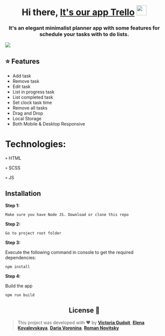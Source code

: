 <h1 align="center">Hi there, <a href="https://user-images.githubusercontent.com/67506976/157719486-fa722257-00da-42cd-94d6-007864ace069.png" target="_blank">It's our app Trello</a> 
<img src="https://github.com/blackcater/blackcater/raw/main/images/Hi.gif" height="32"/></h1>
<h3 align="center">It's an elegant minimalist planner app with some features for schedule your tasks with to do lists.</h3>

<img src="https://user-images.githubusercontent.com/67506976/158037079-dcceccb5-4064-4382-8ed7-b780fc28cc68.gif"/></h1>

## ⭐️ Features

- Add task
- Remove task
- Edit task
- List in progress task
- List completed task
- Set clock task time
- Remove all tasks
- Drag and Drop 
- Local Storage
- Both Mobile & Desktop Responsive

# Technologies:
<code>+</code> HTML

<code>+</code> SCSS

<code>+</code> JS

## Installation

**Step 1:**
``` 
Make sure you have Node JS. Download or clone this repo 
```
**Step 2:**
``` 
Go to project root folder
``` 

**Step 3:**

Execute the following command in console to get the required dependencies: 

``` 
npm install
```
**Step 4:**

Build the app

``` 
npm run build
```

  <h2 align="center">License 📝</h2>
  
  >This project was developed with ❤️ by **[Victoria Gudoit](https://www.linkedin.com/in/victoria-gudoit-21a94a228/)**, **[Elena Kovalevskaya](https://www.linkedin.com/in/elena-kovalevskaya-378a34227/)**, **[Daria Voronina](https://www.linkedin.com/in/daria-voronina-594943228/)**, **[Roman Novitsky](https://www.linkedin.com/in/roman-novitsky-226986193/)**
